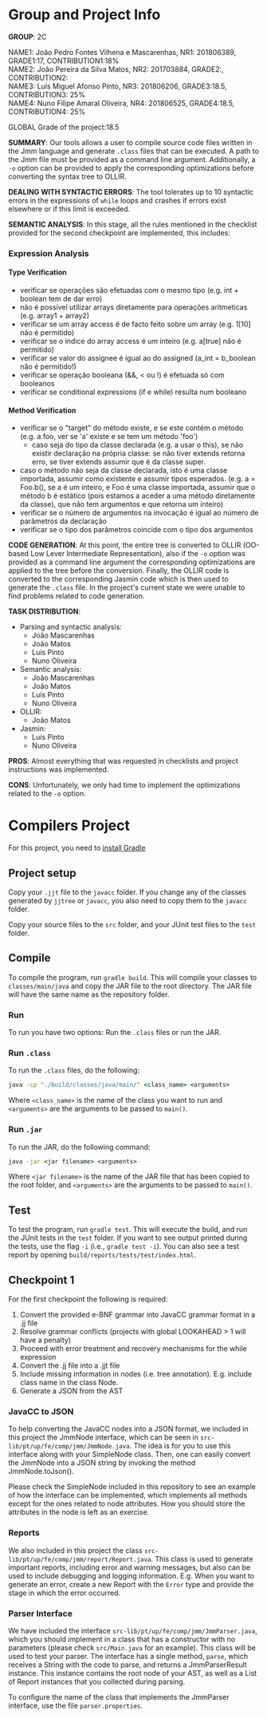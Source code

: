 # Group and Project Info

**GROUP**: 2C

NAME1: João Pedro Fontes Vilhena e Mascarenhas, NR1: 201806389, GRADE1:17, CONTRIBUTION1:18%  
NAME2: João Pereira da Silva Matos, NR2: 201703884, GRADE2:, CONTRIBUTION2:  
NAME3: Luís Miguel Afonso Pinto, NR3: 201806206, GRADE3:18.5, CONTRIBUTION3: 25%  
NAME4: Nuno Filipe Amaral Oliveira, NR4: 201806525, GRADE4:18.5, CONTRIBUTION4: 25% 

GLOBAL Grade of the project:18.5 

**SUMMARY**: Our tools allows a user to compile source code files written in the Jmm language and generate ``.class`` files that can be executed. A path to the Jmm file must be provided as a command line argument. Additionally, a ``-o`` option can be provided to apply the corresponding optimizations before converting the syntax tree to OLLIR.

**DEALING WITH SYNTACTIC ERRORS**: The tool tolerates up to 10 syntactic errors in the expressions of ``while`` loops and crashes if errors exist elsewhere or if this limit is exceeded.

**SEMANTIC ANALYSIS**: In this stage, all the rules mentioned in the checklist provided for the second checkpoint are implemented, this includes:
### Expression Analysis 

#### Type Verification
- verificar se operações são efetuadas com o mesmo tipo (e.g. int + boolean tem de dar erro)
- não é possível utilizar arrays diretamente para operações aritmeticas (e.g. array1 + array2)
- verificar se um array access é de facto feito sobre um array (e.g. 1[10] não é permitido)
- verificar se o indice do array access é um inteiro (e.g. a[true] não é permitido)
- verificar se valor do assignee é igual ao do assigned (a_int = b_boolean não é permitido!)
- verificar se operação booleana (&&, < ou !) é efetuada só com booleanos
- verificar se conditional expressions (if e while) resulta num booleano
            
#### Method Verification

- verificar se o "target" do método existe, e se este contém o método (e.g. a.foo, ver se 'a' existe e se tem um método 'foo')		
    - caso seja do tipo da classe declarada (e.g. a usar o this), se não existir declaração na própria classe: se não tiver extends retorna erro, se tiver extends assumir que é da classe super.	
- caso o método não seja da classe declarada, isto é uma classe importada, assumir como existente e assumir tipos esperados. (e.g. a = Foo.b(), se a é um inteiro, e Foo é uma classe importada, assumir que o método b é estático (pois estamos a aceder a uma método diretamente da classe), que não tem argumentos e que retorna um inteiro)
- verificar se o número de argumentos na invocação é igual ao número de parâmetros da declaração
- verificar se o tipo dos parâmetros coincide com o tipo dos argumentos

**CODE GENERATION**: At this point, the entire tree is converted to OLLIR (OO-based Low Lever Intermediate Representation), also if the ``-o`` option was provided as a command line argument the corresponding optimizations are applied to the tree before the conversion. Finally, the OLLIR code is converted to the corresponding Jasmin code which is then used to generate the ``.class`` file. In the project's current state we were unable to find problems related to code generation.

**TASK DISTRIBUTION**:
- Parsing and syntactic analysis:
    - João Mascarenhas
    - João Matos
    - Luís Pinto
    - Nuno Oliveira
- Semantic analysis:
    - João Mascarenhas
    - João Matos
    - Luís Pinto
    - Nuno Oliveira
- OLLIR:
    - João Matos
- Jasmin:
    - Luís Pinto
    - Nuno Oliveira

**PROS**: Almost everything that was requested in checklists and project instructions was implemented.

**CONS**: Unfortunately, we only had time to implement the optimizations related to the ``-o`` option.

# Compilers Project

For this project, you need to [install Gradle](https://gradle.org/install/)

## Project setup

Copy your ``.jjt`` file to the ``javacc`` folder. If you change any of the classes generated by ``jjtree`` or ``javacc``, you also need to copy them to the ``javacc`` folder.

Copy your source files to the ``src`` folder, and your JUnit test files to the ``test`` folder.

## Compile

To compile the program, run ``gradle build``. This will compile your classes to ``classes/main/java`` and copy the JAR file to the root directory. The JAR file will have the same name as the repository folder.

### Run

To run you have two options: Run the ``.class`` files or run the JAR.

### Run ``.class``

To run the ``.class`` files, do the following:

```cmd
java -cp "./build/classes/java/main/" <class_name> <arguments>
```

Where ``<class_name>`` is the name of the class you want to run and ``<arguments>`` are the arguments to be passed to ``main()``.

### Run ``.jar``

To run the JAR, do the following command:

```cmd
java -jar <jar filename> <arguments>
```

Where ``<jar filename>`` is the name of the JAR file that has been copied to the root folder, and ``<arguments>`` are the arguments to be passed to ``main()``.

## Test

To test the program, run ``gradle test``. This will execute the build, and run the JUnit tests in the ``test`` folder. If you want to see output printed during the tests, use the flag ``-i`` (i.e., ``gradle test -i``).
You can also see a test report by opening ``build/reports/tests/test/index.html``.

## Checkpoint 1
For the first checkpoint the following is required:

1. Convert the provided e-BNF grammar into JavaCC grammar format in a .jj file
2. Resolve grammar conflicts (projects with global LOOKAHEAD > 1 will have a penalty)
3. Proceed with error treatment and recovery mechanisms for the while expression
4. Convert the .jj file into a .jjt file
5. Include missing information in nodes (i.e. tree annotation). E.g. include class name in the class Node.
6. Generate a JSON from the AST

### JavaCC to JSON
To help converting the JavaCC nodes into a JSON format, we included in this project the JmmNode interface, which can be seen in ``src-lib/pt/up/fe/comp/jmm/JmmNode.java``. The idea is for you to use this interface along with your SimpleNode class. Then, one can easily convert the JmmNode into a JSON string by invoking the method JmmNode.toJson().

Please check the SimpleNode included in this repository to see an example of how the interface can be implemented, which implements all methods except for the ones related to node attributes. How you should store the attributes in the node is left as an exercise.

### Reports
We also included in this project the class ``src-lib/pt/up/fe/comp/jmm/report/Report.java``. This class is used to generate important reports, including error and warning messages, but also can be used to include debugging and logging information. E.g. When you want to generate an error, create a new Report with the ``Error`` type and provide the stage in which the error occurred.


### Parser Interface

We have included the interface ``src-lib/pt/up/fe/comp/jmm/JmmParser.java``, which you should implement in a class that has a constructor with no parameters (please check ``src/Main.java`` for an example). This class will be used to test your parser. The interface has a single method, ``parse``, which receives a String with the code to parse, and returns a JmmParserResult instance. This instance contains the root node of your AST, as well as a List of Report instances that you collected during parsing.

To configure the name of the class that implements the JmmParser interface, use the file ``parser.properties``.
